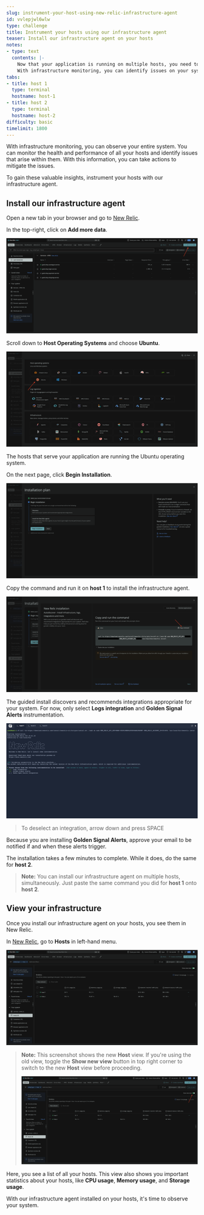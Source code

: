 ```yaml
---
slug: instrument-your-host-using-new-relic-infrastructure-agent
id: vvlepjwl6wlw
type: challenge
title: Instrument your hosts using our infrastructure agent
teaser: Install our infrastructure agent on your hosts
notes:
- type: text
  contents: |-
    Now that your application is running on multiple hosts, you need to monitor those hosts.
    With infrastructure monitoring, you can identify issues on your system and mitigate the situation before you have an outage.
tabs:
- title: host 1
  type: terminal
  hostname: host-1
- title: host 2
  type: terminal
  hostname: host-2
difficulty: basic
timelimit: 1800
---
```


With infrastructure monitoring, you can observe your entire system. You can monitor the health and performance of all your hosts and identify issues that arise within them. With this information, you can take actions to mitigate the issues.

To gain these valuable insights, instrument your hosts with our infrastructure agent.

## Install our infrastructure agent

Open a new tab in your browser and go to [New Relic](https://one.newrelic.com).

In the top-right, click on **Add more data**.

![Add more data](../assets/add-more-data.png)

Scroll down to **Host Operating Systems** and choose **Ubuntu**.

![infrastructure agent for ubuntu operating system](../assets/infra-ubuntu.png)

The hosts that serve your application are running the Ubuntu operating system.

On the next page, click **Begin Installation**.

![begin installing infrastructure agent for ubuntu](../assets/begin-install.png)

Copy the command and run it on **host 1** to install the infrastructure agent.

![install infrastructure agent for ubuntu](../assets/copy-command.png)

The guided install discovers and recommends integrations appropriate for your system. For now, only select **Logs integration** and **Golden Signal Alerts** instrumentation.

![Logs and Golden signal instrumentation for ubuntu](../assets/installation.png)

> To deselect an integration, arrow down and press SPACE

Because you are installing **Golden Signal Alerts**, approve your email to be notified if and when these alerts trigger.

The installation takes a few minutes to complete. While it does, do the same for **host 2**.

> **Note:** You can install our infrastructure agent on multiple hosts, simultaneously. Just paste the same command you did for **host 1** onto **host 2**.

## View your infrastructure

Once you install our infrastructure agent on your hosts, you see them in New Relic.

In [New Relic](https://one.newrelic.com), go to **Hosts** in left-hand menu.

![View your hosts](../assets/view-infra.png)

> **Note:** This screenshot shows the new **Host** view. If you're using the old view, toggle the **Show new view** button in top right corner to switch to the new **Host** view before proceeding.
>
> ![View your hosts in new host view](../assets/new-host-view.png)

Here, you see a list of all your hosts. This view also shows you important statistics about your hosts, like **CPU usage**, **Memory usage**, and **Storage usage**.

With our infrastructure agent installed on your hosts, it's time to observe your system.
